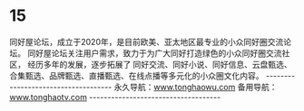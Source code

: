 # 15
   同好屋论坛，成立于2020年，是目前欧美、亚太地区最专业的小众同好圈交流论坛。    同好屋论坛关注用户需求，致力于为广大同好打造绿色的小众同好圈交流社区，    经历多年的发展，逐步拓展了    同好交流、同好小说、同好信息、云盘甄选、    合集甄选、品牌甄选、直播甄选、在线点播等多元化的小众圈文化内容。    ------------------------------------    永久导航：www.tonghaowu.com     备用导航：www.tonghaotv.com     ------------------------------------
